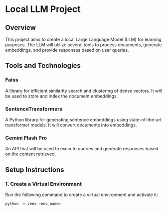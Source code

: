 # Local LLM Project

## Overview

This project aims to create a local Large Language Model (LLM) for learning purposes. The LLM will utilize several tools to process documents, generate embeddings, and provide responses based on user queries.

## Tools and Technologies

### Faiss
A library for efficient similarity search and clustering of dense vectors. It will be used to store and index the document embeddings.

### SentenceTransformers
A Python library for generating sentence embeddings using state-of-the-art transformer models. It will convert documents into embeddings.

### Gemini Flash Pro
An API that will be used to execute queries and generate responses based on the content retrieved.

## Setup Instructions

### 1. Create a Virtual Environment
Run the following command to create a virtual environment and activate it:

```bash
python -m venv <env_name>
